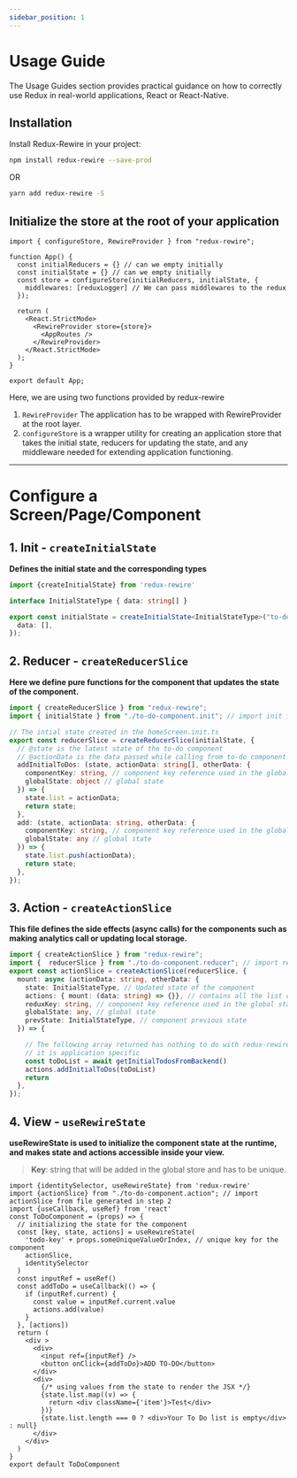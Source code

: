 ```yaml
---
sidebar_position: 1
---
```


# Usage Guide

The Usage Guides section provides practical guidance on how to correctly use Redux in real-world applications, React or React-Native.

## Installation

Install Redux-Rewire in your project:

```bash
npm install redux-rewire --save-prod
```
OR
```bash
yarn add redux-rewire -S
```

## Initialize the store at the root of your application

```tsx title="app-root.tsx"
import { configureStore, RewireProvider } from "redux-rewire";

function App() {
  const initialReducers = {} // can we empty initially
  const initialState = {} // can we empty initially
  const store = configureStore(initialReducers, initialState, {
    middlewares: [reduxLogger] // We can pass middlewares to the redux
  });

  return (
    <React.StrictMode>
      <RewireProvider store={store}>
        <AppRoutes />
      </RewireProvider>
    </React.StrictMode>
  );
}

export default App;
```

Here, we are using two functions provided by redux-rewire

1. `RewireProvider` The application has to be wrapped with RewireProvider at the root layer.
2. `configureStore` is a wrapper utility for creating an application store that takes the initial state, reducers for updating the state, and any middleware needed for extending application functioning.

***

# Configure a Screen/Page/Component

## 1. Init - `createInitialState`
**Defines the initial state and the corresponding types**

```ts title="to-do-component.init.ts"
import {createInitialState} from 'redux-rewire'

interface InitialStateType { data: string[] }

export const initialState = createInitialState<InitialStateType>("to-do-key",{
  data: [],
});
```

## 2. Reducer - `createReducerSlice`
**Here we define pure functions for the component that updates the state of the component.**

```ts title="to-do-component.reducer.ts"
import { createReducerSlice } from "redux-rewire";
import { initialState } from "./to-do-component.init"; // import init from file generated in step 1

// The intial state created in the homeScreen.init.ts
export const reducerSlice = createReducerSlice(initialState, {
  // @state is the latest state of the to-do component
  // @actionData is the data passed while calling from to-do component
  addInitialToDos: (state, actionData: string[], otherData: {
    componentKey: string, // component key reference used in the global state.
    globalState: object // global state
  }) => {
    state.list = actionData;
    return state;
  },
  add: (state, actionData: string, otherData: {
    componentKey: string, // component key reference used in the global state
    globalState: any // global state
  }) => {
    state.list.push(actionData);
    return state;
  },
});
```

## 3. Action - `createActionSlice`
**This file defines the side effects (async calls) for the components such as making analytics call or updating local storage.**

```ts title="to-do-component.action.ts"
import { createActionSlice } from "redux-rewire";
import {  reducerSlice } from "./to-do-component.reducer"; // import reducerSlice from file generated in step 2
export const actionSlice = createActionSlice(reducerSlice, {
  mount: async (actionData: string, otherData: {
    state: InitialStateType, // Updated state of the component
    actions: { mount: (data: string) => {}}, // contains all the list of actions
    reduxKey: string, // component key reference used in the global state
    globalState: any, // global state
    prevState: InitialStateType, // component previous state
  }) => {

    // The following array returned has nothing to do with redux-rewire,
    // it is application specific
    const toDoList = await getInitialTodosFromBackend()
    actions.addInitialToDos(toDoList)
    return
  },
});
```

## 4. View - `useRewireState`
**useRewireState is used to initialize the component state at the runtime, and makes state and actions accessible inside your view.**

> **Key**: string that will be added in the global store and has to be unique.

```tsx title="to-do-component.view.tsx"
import {identitySelector, useRewireState} from 'redux-rewire'
import {actionSlice} from "./to-do-component.action"; // import actionSlice from file generated in step 2
import {useCallback, useRef} from 'react'
const ToDoComponent = (props) => {
  // initializing the state for the component
  const [key, state, actions] = useRewireState(
    'todo-key' + props.someUniqueValueOrIndex, // unique key for the component
    actionSlice,
    identitySelector
  )
  const inputRef = useRef()
  const addToDo = useCallback(() => {
    if (inputRef.current) {
      const value = inputRef.current.value
      actions.add(value)
    }
  }, [actions])
  return (
    <div >
      <div>
        <input ref={inputRef} />
        <button onClick={addToDo}>ADD TO-DO</button>
      </div>
      <div>
        {/* using values from the state to render the JSX */}
        {state.list.map((v) => {
          return <div className={'item'}>Test</div>
        })}
        {state.list.length === 0 ? <div>Your To Do list is empty</div> : null}
      </div>
    </div>
  )
}
export default ToDoComponent
```

